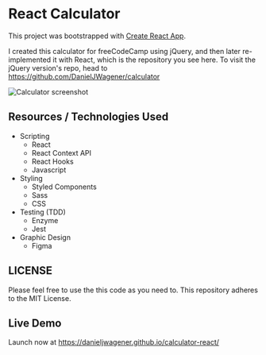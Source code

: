 # React Calculator

This project was bootstrapped with [Create React App](https://github.com/facebook/create-react-app).

I created this calculator for freeCodeCamp using jQuery, and then later re-implemented it with React, which is the repository you see here. To visit the jQuery version's repo, head to https://github.com/DanielJWagener/calculator

![Calculator screenshot](https://user-images.githubusercontent.com/19884641/83953904-63796800-a812-11ea-9a3a-4897ebb95997.png)

## Resources / Technologies Used

- Scripting
  - React
  - React Context API
  - React Hooks
  - Javascript
- Styling
  - Styled Components
  - Sass
  - CSS
- Testing (TDD)
  - Enzyme
  - Jest
- Graphic Design
  - Figma

## LICENSE

Please feel free to use the this code as you need to. This repository adheres to the MIT License.

## Live Demo

Launch now at https://danieljwagener.github.io/calculator-react/

